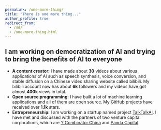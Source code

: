 ```yaml
---
permalink: /one-more-thing/
title: "There is one more thing..."
author_profile: true
redirect_from: 
  - /md/
  - /one-more-thing.html
---
```


## I am working on democratization of AI and trying to bring the benefits of AI to everyone

* **A content creator**: I have made about **30** videos about various applications of AI such as speech synthesis, voice conversion, and stable diffusion on a Chinese video sharing website called bilibili. My bilibili account now has about **6k** followers and my videos have got almost **400k** views in total.
* **Open source programming**: I have built a lot of machine learning applications and all of them are open source. My GitHub projects have received over **1.1k** stars.
* **Entrepreneurship**: I am working on a startup named project [TalkTalkAI](http://www.talktalkai.com/). I have met and discussed with the partners of two venture capital corporations, which are [Y Combinator China](https://www.miracleplus.com/en/) and [Panda Capital](https://www.pandavcfund.com/f).
